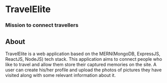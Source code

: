 # TravelElite
### Mission to connect travellers  
## About  
TravelElite is a web application based on the MERN(MongoDB, ExpressJS, ReactJS, NodeJS) tech stack. This application aims to connect people who like to travel and allow them store their captured memories on the site. A user can create his/her profile and upload the photos of pictures they have visited along with some relevant information about it.

